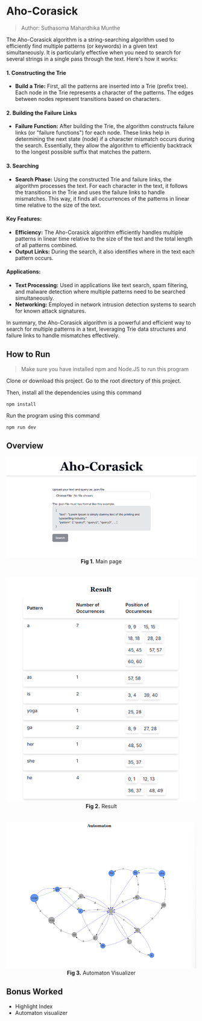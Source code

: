 # Aho-Corasick

> Author: Suthasoma Mahardhika Munthe 

The Aho-Corasick algorithm is a string-searching algorithm used to efficiently find multiple patterns (or keywords) in a given text simultaneously. It is particularly effective when you need to search for several strings in a single pass through the text. Here's how it works:

#### **1. Constructing the Trie**

- **Build a Trie:** First, all the patterns are inserted into a Trie (prefix tree). Each node in the Trie represents a character of the patterns. The edges between nodes represent transitions based on characters.

#### **2. Building the Failure Links**

- **Failure Function:** After building the Trie, the algorithm constructs failure links (or "failure functions") for each node. These links help in determining the next state (node) if a character mismatch occurs during the search. Essentially, they allow the algorithm to efficiently backtrack to the longest possible suffix that matches the pattern.

#### **3. Searching**

- **Search Phase:** Using the constructed Trie and failure links, the algorithm processes the text. For each character in the text, it follows the transitions in the Trie and uses the failure links to handle mismatches. This way, it finds all occurrences of the patterns in linear time relative to the size of the text.

#### **Key Features:**

- **Efficiency:** The Aho-Corasick algorithm efficiently handles multiple patterns in linear time relative to the size of the text and the total length of all patterns combined.
- **Output Links:** During the search, it also identifies where in the text each pattern occurs.

#### **Applications:**

- **Text Processing:** Used in applications like text search, spam filtering, and malware detection where multiple patterns need to be searched simultaneously.
- **Networking:** Employed in network intrusion detection systems to search for known attack signatures.

In summary, the Aho-Corasick algorithm is a powerful and efficient way to search for multiple patterns in a text, leveraging Trie data structures and failure links to handle mismatches effectively.


## How to Run

> Make sure you have installed npm and Node.JS to run this program

Clone or download this project. Go to the root directory of this project.

Then, install all the dependencies using this command
```
npm install
```

Run the program using this command
```
npm run dev
```

## Overview

<div align=center>
<img src="./docs/main.png" width="700px">
<br>
  <b>Fig 1.</b> Main page
<br>
</div>
<br><br>
<div align=center>
<img src="./docs/result.png" width="500px">
<br>
  <b>Fig 2.</b> Result  
<br>
</div>
<br><br>
<div align=center>
<img src="./docs/automaton.png" width="600pxpx">
<br>
  <b>Fig 3.</b> Automaton Visualizer  
<br>
</div>

## Bonus Worked

- Highlight Index
- Automaton visualizer